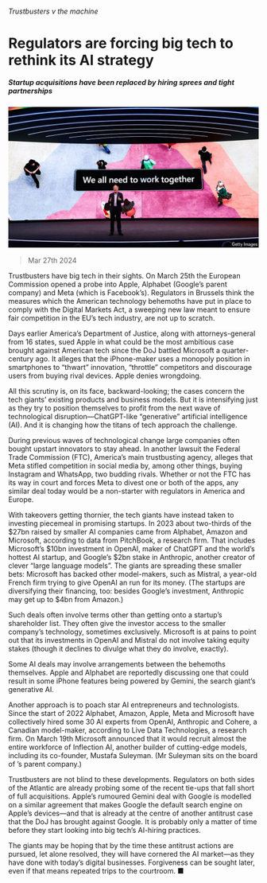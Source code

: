 ###### Trustbusters v the machine

# Regulators are forcing big tech to rethink its AI strategy 

##### Startup acquisitions have been replaced by hiring sprees and tight partnerships 

![image](images/20240330_WBP503.jpg) 

> Mar 27th 2024 

Trustbusters have big tech in their sights. On March 25th the European Commission opened a probe into Apple, Alphabet (Google’s parent company) and Meta (which is Facebook’s). Regulators in Brussels think the measures which the American technology behemoths have put in place to comply with the Digital Markets Act, a sweeping new law meant to ensure fair competition in the EU’s tech industry, are not up to scratch. 

Days earlier America’s Department of Justice, along with attorneys-general from 16 states, sued Apple in what could be the most ambitious case brought against American tech since the DoJ battled Microsoft a quarter-century ago. It alleges that the iPhone-maker uses a monopoly position in smartphones to “thwart” innovation, “throttle” competitors and discourage users from buying rival devices. Apple denies wrongdoing. 

All this scrutiny is, on its face, backward-looking; the cases concern the tech giants’ existing products and business models. But it is intensifying just as they try to position themselves to profit from the next wave of technological disruption—ChatGPT-like “generative” artificial intelligence (AI). And it is changing how the titans of tech approach the challenge.

During previous waves of technological change large companies often bought upstart innovators to stay ahead. In another lawsuit the Federal Trade Commission (FTC), America’s main trustbusting agency, alleges that Meta stifled competition in social media by, among other things, buying Instagram and WhatsApp, two budding rivals. Whether or not the FTC has its way in court and forces Meta to divest one or both of the apps, any similar deal today would be a non-starter with regulators in America and Europe. 

With takeovers getting thornier, the tech giants have instead taken to investing piecemeal in promising startups. In 2023 about two-thirds of the $27bn raised by smaller AI companies came from Alphabet, Amazon and Microsoft, according to data from PitchBook, a research firm. That includes Microsoft’s $10bn investment in OpenAI, maker of ChatGPT and the world’s hottest AI startup, and Google’s $2bn stake in Anthropic, another creator of clever “large language models”. The giants are spreading these smaller bets: Microsoft has backed other model-makers, such as Mistral, a year-old French firm trying to give OpenAI an run for its money. (The startups are diversifying their financing, too: besides Google’s investment, Anthropic may get up to $4bn from Amazon.)

Such deals often involve terms other than getting onto a startup’s shareholder list. They often give the investor access to the smaller company’s technology, sometimes exclusively. Microsoft is at pains to point out that its investments in OpenAI and Mistral do not involve taking equity stakes (though it declines to divulge what they do involve, exactly). 

Some AI deals may involve arrangements between the behemoths themselves. Apple and Alphabet are reportedly discussing one that could result in some iPhone features being powered by Gemini, the search giant’s generative AI. 

Another approach is to poach star AI entrepreneurs and technologists. Since the start of 2022 Alphabet, Amazon, Apple, Meta and Microsoft have collectively hired some 30 AI experts from OpenAI, Anthropic and Cohere, a Canadian model-maker, according to Live Data Technologies, a research firm. On March 19th Microsoft announced that it would recruit almost the entire workforce of Inflection AI, another builder of cutting-edge models, including its co-founder, Mustafa Suleyman. (Mr Suleyman sits on the board of ’s parent company.)

Trustbusters are not blind to these developments. Regulators on both sides of the Atlantic are already probing some of the recent tie-ups that fall short of full acquisitions. Apple’s rumoured Gemini deal with Google is modelled on a similar agreement that makes Google the default search engine on Apple’s devices—and that is already at the centre of another antitrust case that the DoJ has brought against Google. It is probably only a matter of time before they start looking into big tech’s AI-hiring practices. 

The giants may be hoping that by the time these antitrust actions are pursued, let alone resolved, they will have cornered the AI market—as they have done with today’s digital businesses. Forgiveness can be sought later, even if that means repeated trips to the courtroom. ■



